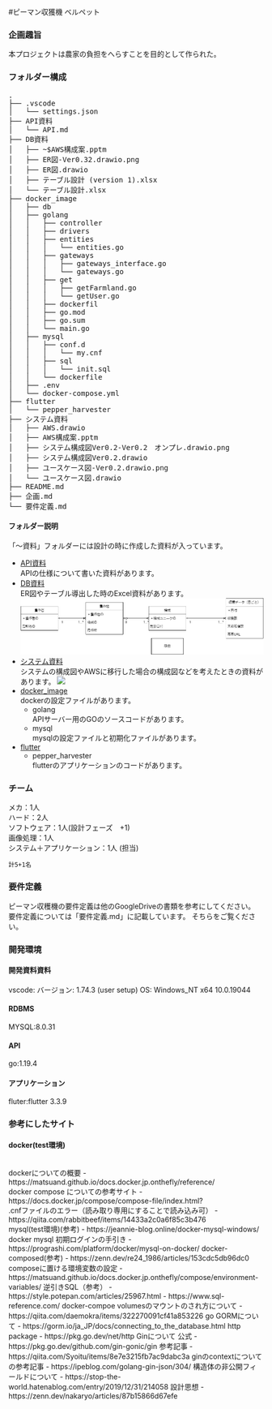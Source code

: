 #ピーマン収獲機 ベルペット
### 企画趣旨
本プロジェクトは農家の負担をへらすことを目的として作られた。

### フォルダー構成
<pre>
.
├── .vscode
│   └── settings.json
├── API資料
│   └── API.md
├── DB資料
│   ├── ~$AWS構成案.pptm
│   ├── ER図-Ver0.32.drawio.png
│   ├── ER図.drawio
│   ├── テーブル設計 (version 1).xlsx
│   └── テーブル設計.xlsx
├── docker_image
│   ├── db
│   ├── golang
│   │   ├── controller
│   │   ├── drivers
│   │   ├── entities
│   │   │   └── entities.go
│   │   ├── gateways
│   │   │   ├── gateways_interface.go
│   │   │   └── gateways.go
│   │   ├── get
│   │   │   ├── getFarmland.go
│   │   │   └── getUser.go
│   │   ├── dockerfil
│   │   ├── go.mod
│   │   ├── go.sum
│   │   └── main.go
│   ├── mysql
│   │   ├── conf.d
│   │   │   └── my.cnf
│   │   ├── sql
│   │   │   └── init.sql
│   │   └── dockerfile
│   ├── .env
│   └── docker-compose.yml
├── flutter
│   └── pepper_harvester
├── システム資料
│   ├── AWS.drawio
│   ├── AWS構成案.pptm
│   ├── システム構成図Ver0.2-Ver0.2　オンプレ.drawio.png
│   ├── システム構成図Ver0.2.drawio
│   ├── ユースケース図-Ver0.2.drawio.png
│   └── ユースケース図.drawio
├── README.md
├── 企画.md
└── 要件定義.md
</pre>

#### フォルダー説明
「～資料」フォルダーには設計の時に作成した資料が入っています。
- [API資料](API資料)  
  APIの仕様について書いた資料があります。
- [DB資料](DB資料)  
  ER図やテーブル導出した時のExcel資料があります。
  ![](DB資料\ER図-Ver0.34.drawio.png)
- [システム資料](システム資料)  
  システムの構成図やAWSに移行した場合の構成図などを考えたときの資料があります。
  ![](システム資料\システム構成図Ver0.2-Ver0.2　オンプレ.drawio.png)
- [docker_image](docker_image)  
  dockerの設定ファイルがあります。
    * golang  
    APIサーバー用のGOのソースコードがあります。
    * mysql  
      mysqlの設定ファイルと初期化ファイルがあります。
- [flutter](flutter)
  * pepper_harvester  
    flutterのアプリケーションのコードがあります。
### チーム

  メカ：1人  
  ハード：2人  
  ソフトウェア：1人(設計フェーズ　+1)  
  画像処理：1人  
  システム＋アプリケーション：1人  (担当)
  
    計5+1名


### 要件定義
ピーマン収穫機の要件定義は他のGoogleDriveの書類を参考にしてください。
要件定義については「要件定義.md」に記載しています。
そちらをご覧ください。

### 開発環境
#### 開発資料資料
vscode:
バージョン: 1.74.3 (user setup)
OS: Windows_NT x64 10.0.19044
#### RDBMS
MYSQL:8.0.31

#### API
go:1.19.4

#### アプリケーション
fluter:flutter 3.3.9





### 参考にしたサイト  
#### docker(test環境)  
<br>
dockerについての概要  
- https://matsuand.github.io/docs.docker.jp.onthefly/reference/  
<br>
docker compose についての参考サイト  
- https://docs.docker.jp/compose/compose-file/index.html?  
<br>
.cnfファイルのエラー（読み取り専用にすることで読み込み可）
- https://qiita.com/rabbitbeef/items/14433a2c0a6f85c3b476
<br>
mysql(test環境)(参考)  
 - https://jeannie-blog.online/docker-mysql-windows/  
docker mysql 初期ログインの手引き  
 - https://prograshi.com/platform/docker/mysql-on-docker/  
docker-composed(参考)  
 - https://zenn.dev/re24_1986/articles/153cdc5db96dc0  
 composeに置ける環境変数の設定  
 - https://matsuand.github.io/docs.docker.jp.onthefly/compose/environment-variables/  
逆引きSQL（参考）  
 - https://style.potepan.com/articles/25967.html  
 - https://www.sql-reference.com/  
docker-compoe volumesのマウントのされ方について  
 - https://qiita.com/daemokra/items/322270091cf41a853226  
go  
GORMについて  
 - https://gorm.io/ja_JP/docs/connecting_to_the_database.html  
http package  
 - https://pkg.go.dev/net/http  
Ginについて  
公式  
 - https://pkg.go.dev/github.com/gin-gonic/gin  
参考記事  
 - https://qiita.com/Syoitu/items/8e7e3215fb7ac9dabc3a  
ginのcontextについての参考記事  
 - https://ipeblog.com/golang-gin-json/304/  
 構造体の非公開フィールドについて  
- https://stop-the-world.hatenablog.com/entry/2019/12/31/214058  
設計思想  
- https://zenn.dev/nakaryo/articles/87b15866d67efe  